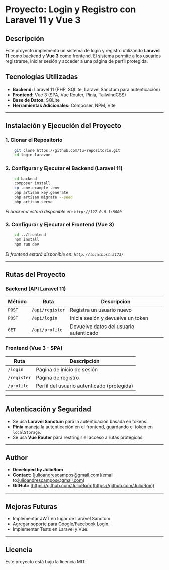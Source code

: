 # Proyecto: Login y Registro con Laravel 11 y Vue 3

## Descripción
Este proyecto implementa un sistema de login y registro utilizando **Laravel 11** como backend y **Vue 3** como frontend.
El sistema permite a los usuarios registrarse, iniciar sesión y acceder a una página de perfil protegida.

## Tecnologías Utilizadas
- **Backend:** Laravel 11 (PHP, SQLite, Laravel Sanctum para autenticación)
- **Frontend:** Vue 3 (SPA, Vue Router, Pinia, TailwindCSS)
- **Base de Datos:** SQLite
- **Herramientas Adicionales:** Composer, NPM, Vite

---

## Instalación y Ejecución del Proyecto

### **1. Clonar el Repositorio**
```sh
    git clone https://github.com/tu-repositorio.git
    cd login-laravue
```

### **2. Configurar y Ejecutar el Backend (Laravel 11)**
```sh
    cd backend
    composer install
    cp .env.example .env
    php artisan key:generate
    php artisan migrate --seed
    php artisan serve
```
_El backend estará disponible en: `http://127.0.0.1:8000`_

### **3. Configurar y Ejecutar el Frontend (Vue 3)**
```sh
    cd ../frontend
    npm install
    npm run dev
```
_El frontend estará disponible en: `http://localhost:5173/`_

---

## **Rutas del Proyecto**

### **Backend (API Laravel 11)**
| Método | Ruta | Descripción |
|---------|------|-------------|
| `POST`  | `/api/register` | Registra un usuario nuevo |
| `POST`  | `/api/login` | Inicia sesión y devuelve un token |
| `GET`   | `/api/profile` | Devuelve datos del usuario autenticado |

### **Frontend (Vue 3 - SPA)**
| Ruta | Descripción |
|------|-------------|
| `/login` | Página de inicio de sesión |
| `/register` | Página de registro |
| `/profile` | Perfil del usuario autenticado (protegida) |

---

## **Autenticación y Seguridad**
- Se usa **Laravel Sanctum** para la autenticación basada en tokens.
- **Pinia** maneja la autenticación en el frontend, guardando el token en `localStorage`.
- Se usa **Vue Router** para restringir el acceso a rutas protegidas.

---

## Author

- **Developed by JulioRom**
- **Contact:** [julioandrescampos@gmail.com](email to:julioandrescampos@gmail.com)
- **GitHub:** [https://github.com/JulioRom](https://github.com/JulioRom)

---

## **Mejoras Futuras**
- Implementar JWT en lugar de Laravel Sanctum.
- Agregar soporte para Google/Facebook Login.
- Implementar Tests en Laravel y Vue.

---

## **Licencia**
Este proyecto está bajo la licencia MIT.

